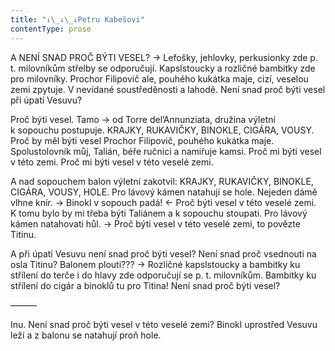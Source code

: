 ```yaml
---
title: "↓\_↓\_↓Petru Kabešovi"
contentType: prose
---
```


<section>

A NENÍ SNAD PROČ BÝTI VESEL? → Lefošky, jehlovky, perkusionky zde p. t. milovníkům střelby se odporučují. Kapslstoucky a rozličné bambitky zde pro milovníky. Prochor Filipovič ale, pouhého kukátka maje, cizí, veselou zemi zpytuje. V nevídané soustředěnosti a lahodě. Není snad proč býti vesel při úpatí Vesuvu?

</section>

<section>

Proč býti vesel. Tamo → od Torre del’Annunziata, družina výletní k sopouchu postupuje. KRAJKY, RUKAVIČKY, BINOKLE, CIGÁRA, VOUSY. Proč by měl býti vesel Prochor Filipovič, pouhého kukátka maje. Spolustolovník můj, Talián, béře ručnici a namiřuje kamsi. Proč mi býti vesel v této zemi. Proč mi býti vesel v této veselé zemi.

</section>

<section>

A nad sopouchem balon výletní zakotvil: KRAJKY, RUKAVIČKY, BINOKLE, CIGÁRA, VOUSY, HOLE. Pro lávový kámen natahují se hole. Nejeden dámě vlhne knír. → Binokl v sopouch padá! ← Proč býti vesel v této veselé zemi. K tomu bylo by mi třeba býti Taliánem a k sopouchu stoupati. Pro lávový kámen natahovati hůl. → Proč býti vesel v této veselé zemi, to povězte Titinu.

</section>

<section>

A při úpatí Vesuvu není snad proč býti vesel? Není snad proč vsednouti na osla Titinu? Balonem plouti??? → Rozličné kapslstoucky a bambitky ku střílení do terče i do hlavy zde odporučují se p. t. milovníkům. Bambitky ku střílení do cigár a binoklů tu pro Titina! Není snad proč býti vesel?

</section>

<section>

———

</section>

<section>

Inu. Není snad proč býti vesel v této veselé zemi? Binokl uprostřed Vesuvu leží a z balonu se natahují proň hole.

</section>
